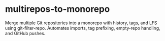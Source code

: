 # multirepos-to-monorepo
Merge multiple Git repositories into a monorepo with history, tags, and LFS using git-filter-repo. Automates imports, tag prefixing, empty-repo handling, and GitHub pushes.
